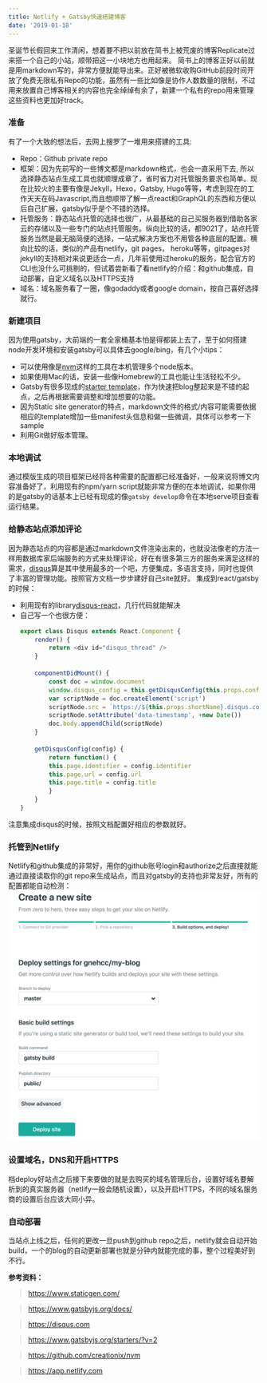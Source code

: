 ```yaml
---
title: Netlify + Gatsby快速搭建博客
date: '2019-01-18'
---
```


圣诞节长假回来工作清闲，想着要不把以前放在简书上被荒废的博客Replicate过来搭一个自己的小站，顺带把这一小块地方也用起来。
简书上的博客正好以前就是用markdown写的，非常方便就能导出来。正好被微软收购GitHub前段时间开放了免费无限私有Repo的功能，虽然有一些比如像是协作人数数量的限制，不过用来放置自己博客相关的内容也完全绰绰有余了，新建一个私有的repo用来管理这些资料也更加好track。

### 准备
有了一个大致的想法后，去网上搜罗了一堆用来搭建的工具:
- Repo：Github private repo
- 框架：因为先前写的一些博文都是markdown格式，也会一直采用下去, 所以选择静态站点生成工具也就顺理成章了，省时省力对托管服务要求也简单。现在比较火的主要有像是Jekyll，Hexo，Gatsby, Hugo等等，考虑到现在的工作天天在码Javascript,而且想顺带了解一点react和GraphQL的东西和方便以后自己扩展，gatsby似乎是个不错的选择。
- 托管服务：静态站点托管的选择也很广，从最基础的自己买服务器到借助各家云的存储以及一些专门的站点托管服务。纵向比较的话，都9021了，站点托管服务当然是最无脑简便的选择，一站式解决方案也不用管各种底层的配置。横向比较的话，类似的产品有netlify，git pages， heroku等等，gitpages对jekyll的支持相对来说更适合一点，几年前使用过heroku的服务，配合官方的CLI也没什么可挑剔的，但试着尝新看了看netlify的介绍：和github集成，自动部署，自定义域名以及HTTPS支持
- 域名：域名服务看了一圈，像godaddy或者google domain，按自己喜好选择就行。

### 新建项目
因为使用gatsby，大前端的一套全家桶基本怕是得都装上去了，至于如何搭建node开发环境和安装gatsby可以具体去google/bing，有几个小tips：
- 可以使用像是[nvm](https://github.com/creationix/nvm)这样的工具在本机管理多个node版本。
- 如果使用Mac的话，安装一些像Homebrew的工具也能让生活轻松不少。
- Gatsby有很多现成的[starter template](https://www.gatsbyjs.org/starters/?v=2)，作为快速把blog整起来是不错的起点，之后再根据需要调整和增加想要的功能。
- 因为Static site generator的特点，markdown文件的格式/内容可能需要依据相应的template增加一些manifest头信息和做一些微调，具体可以参考一下sample
- 利用Git做好版本管理。

### 本地调试
通过模版生成的项目框架已经将各种需要的配置都已经准备好，一般来说将博文内容准备好了，利用现有的npm/yarn script就能非常方便的在本地调试，如果你用的是gatsby的话基本上已经有现成的像`gatsby develop`命令在本地serve项目查看运行结果。

### 给静态站点添加评论
因为静态站点的内容都是通过markdown文件渲染出来的，也就没法像老的方法一样用数据库家后端服务的方式来处理评论，好在有很多第三方的服务来满足这样的需求，[disqus](https://disqus.com)算是其中使用最多的一个吧，方便集成，多语言支持，同时也提供了丰富的管理功能。按照官方文档一步步建好自己site就好。
集成到react/gatsby的时候：
- 利用现有的library[disqus-react](https://github.com/disqus/disqus-react)，几行代码就能解决
- 自己写一个也很方便：
    ```javascript
    export class Disqus extends React.Component {
        render() {
            return <div id="disqus_thread" />
        }

        componentDidMount() {
            const doc = window.document
            window.disqus_config = this.getDisqusConfig(this.props.config)
            var scriptNode = doc.createElement('script')
            scriptNode.src = `https://${this.props.shortName}.disqus.com/embed.js`
            scriptNode.setAttribute('data-timestamp', +new Date())
            doc.body.appendChild(scriptNode)
        }

        getDisqusConfig(config) {
            return function() {
            this.page.identifier = config.identifier
            this.page.url = config.url
            this.page.title = config.title
            }
        }
    }
    ```
注意集成disqus的时候，按照文档配置好相应的参数就好。

### 托管到Netlify
Netlify和github集成的非常好，用你的github账号login和authorize之后直接就能通过直接读取你的git repo来生成站点，而且对gatsby的支持也非常友好，所有的配置都能自动检测：
![Netlify Configuration](./netlify.png)

### 设置域名，DNS和开启HTTPS
档deploy好站点之后接下来要做的就是去购买的域名管理后台，设置好域名要解析到的真实服务器（netlify一般会随机设置），以及开启HTTPS，不同的域名服务商的设置后台应该大同小异。

### 自动部署
当站点上线之后，任何的更改一旦push到github repo之后，netlify就会自动开始build，一个的blog的自动更新部署也就是分钟内就能完成的事，整个过程美好到不行。


**参考资料：**

> https://www.staticgen.com/

> https://www.gatsbyjs.org/docs/

> https://disqus.com

> https://www.gatsbyjs.org/starters/?v=2

> https://github.com/creationix/nvm

> https://app.netlify.com